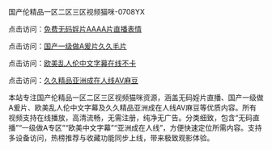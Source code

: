 国产伦精品一区二区三区视频猫咪-0708YX

点击访问：<a href="https://heiliaowzu4ur.pages.dev">免费无码婬片AAAA片直播表情</a>

点击访问：<a href="https://heiliaozj3tjd.pages.dev">国产一级做A爰片久久毛片</a>

点击访问：<a href="https://heiliaoe8ajia.pages.dev">欧美乱人伦中文字幕在线不卡</a>

点击访问：<a href="https://heiliaoxqkkct.pages.dev">久久精品亚洲成在人线AV麻豆</a>

本站专注国产伦精品一区二区三区视频猫咪资源，涵盖无码婬片直播、国产一级做A爰片、欧美乱人伦中文字幕及久久精品亚洲成在人线AV麻豆等优质内容。所有视频支持在线播放，高清流畅，无需注册，纯净无广告。分类细致，包含“无码直播”“一级做A专区”“欧美中文字幕”“亚洲成在人线”，方便快速定位所需内容。支持多设备访问，热榜推荐与收藏功能同步上线，带来极致观影体验。

<span style="display:none;">[Canonical link](https://github.com/nam20250708/so96 ）</span>
